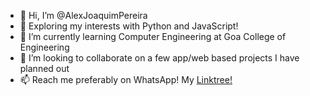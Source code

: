- 👋 Hi, I’m @AlexJoaquimPereira
- 👀 Exploring my interests with Python and JavaScript!
- 🌱 I’m currently learning Computer Engineering at Goa College of Engineering
- 💞️ I’m looking to collaborate on a few app/web based projects I have planned out
- 📫 Reach me preferably on WhatsApp! My [Linktree!](https://linktr.ee/alexjoaquimpereira)

<!---
AlexJoaquimPereira/AlexJoaquimPereira is a ✨ special ✨ repository because its `README.md` (this file) appears on your GitHub profile.
You can click the Preview link to take a look at your changes.
--->
